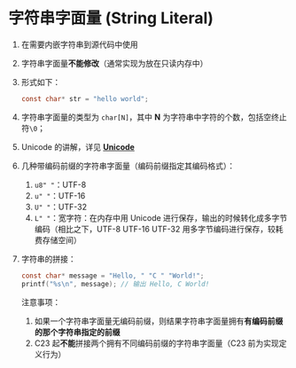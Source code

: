# 字符串字面量 (String Literal)

1. 在需要内嵌字符串到源代码中使用

2. 字符串字面量**不能修改**（通常实现为放在只读内存中）

3. 形式如下：

   ```c
   const char* str = "hello world";
   ```

4. 字符串字面量的类型为 `char[N]`，其中 **N** 为字符串中字符的个数，包括空终止符`\0`；
5. Unicode 的讲解，详见 **[Unicode](/教程/番外/2_Unicode.md)**
6. 几种带编码前缀的字符串字面量（编码前缀指定其编码格式）：
   1. `u8" "`：UTF-8
   2. `u" "`：UTF-16
   3. `U" "`：UTF-32
   4. `L" "`：宽字符：在内存中用 Unicode 进行保存，输出的时候转化成多字节编码（相比之下，UTF-8 UTF-16
      UTF-32 用多字节编码进行保存，较耗费存储空间）
7. 字符串的拼接：

   ``` c
   const char* message = "Hello, " "C " "World!";
   printf("%s\n", message); // 输出 Hello, C World!
   ```

   注意事项：

   1. 如果一个字符串字面量无编码前缀，则结果字符串字面量拥有**有编码前缀的那个字符串指定的前缀**
   2. C23 起**不能**拼接两个拥有不同编码前缀的字符串字面量（C23 前为实现定义行为）
